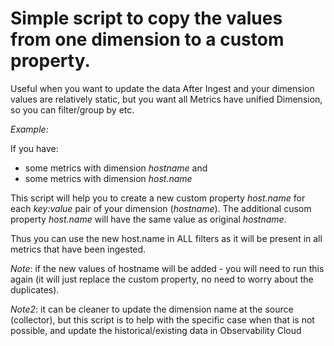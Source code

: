 # Simple script to copy the values from one dimension to a custom property.

Useful when you want to update the data After Ingest and your dimension values are relatively static, but you want all Metrics have unified Dimension, so you can filter/group by etc.

_Example:_

If you have:
- some metrics with dimension _hostname_
and
- some metrics with dimension _host.name_

This script will help you to create a new custom property _host.name_ for each _key:value_ pair of your dimension (_hostname_). The additional cusom property _host.name_ will have the same value as original _hostname_.

Thus you can use the new host.name in ALL filters as it will be present in all metrics that have been ingested.

*Note*: if the new values of hostname will be added - you will need to run this again (it will just replace the custom property, no need to worry about the duplicates).

*Note2*: it can be cleaner to update the dimension name at the source (collector), but this script is to help with the specific case when that is not possible, and update the historical/existing data in Observability Cloud
